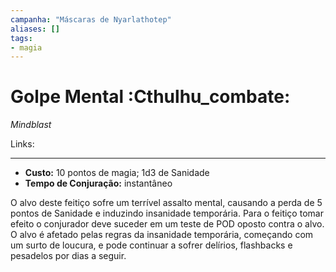 ```yaml
---
campanha: "Máscaras de Nyarlathotep"
aliases: []
tags: 
- magia
---
```


# Golpe Mental :Cthulhu_combate:
_Mindblast_

Links:

---
-  **Custo:** 10 pontos de magia; 1d3 de Sanidade
- **Tempo de Conjuração:** instantâneo

O alvo deste feitiço sofre um terrível assalto mental, causando a perda de 5 pontos de Sanidade e induzindo insanidade temporária. Para o feitiço tomar efeito o conjurador deve suceder em um teste de POD oposto contra o alvo. O alvo é afetado pelas regras da insanidade temporária, começando com um surto de loucura, e pode continuar a sofrer delírios, flashbacks e pesadelos por dias a seguir.